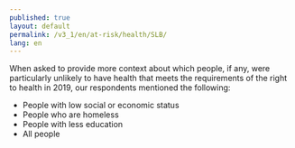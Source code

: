 ```yaml
---
published: true
layout: default
permalink: /v3_1/en/at-risk/health/SLB/
lang: en
---
```

When asked to provide more context about which people, if any, were particularly unlikely to have health that meets the requirements of the right to health in 2019, our respondents mentioned the following:
- People with low social or economic status 
- People who are homeless  
- People with less education 
- All people
